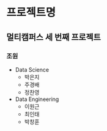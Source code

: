 # 프로젝트명

## 멀티캠퍼스 세 번째 프로젝트

### 조원
- Data Science
  - 박은지
  - 주경배
  - 정찬영
- Data Engineering
  - 이원근
  - 최인태
  - 박창훈